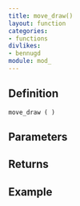 ```yaml
---
title: move_draw()
layout: function
categories:
- functions
divlikes:
- bennugd
module: mod_
---
```


## Definition

    move_draw ( )

## Parameters

## Returns

## Example

